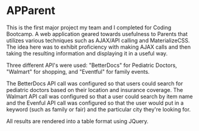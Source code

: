 # APParent

This is the first major project my team and I completed for Coding Bootcamp. A web application geared towards usefulness to Parents that utilizes various techniques such as AJAX/API calling and MaterializeCSS. The idea here was to exhibit proficiency with making AJAX calls and then taking the resulting information and displaying it in a useful way.


Three different API's were used: "BetterDocs" for Pediatric Doctors, "Walmart" for shopping, and "Eventful" for family events. 

The BetterDocs API call was configured so that users could search for pediatric doctors based on their location and insurance coverage. The Walmart API call was configured so that a user could search by item name and the Evenful API call was configured so that the user would put in a keyword (such as family or fair) and the particular city they're looking for.

All results are rendered into a table format using JQuery.
